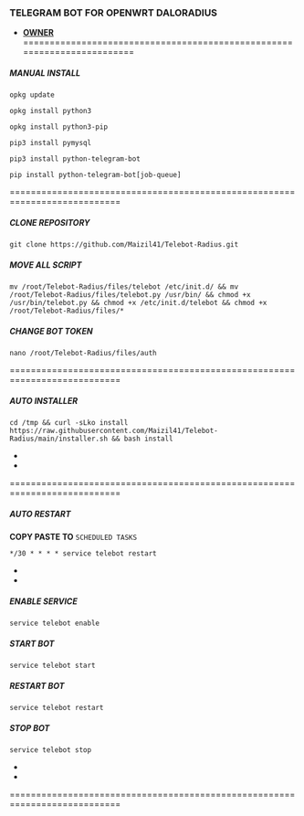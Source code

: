 ### TELEGRAM BOT FOR OPENWRT DALORADIUS

* [**OWNER**](https://t.me/maizil41)
========================================================================
##### MANUAL INSTALL
```
opkg update
```
```
opkg install python3
```
```
opkg install python3-pip
```
```
pip3 install pymysql 
```
```
pip3 install python-telegram-bot
```
```
pip install python-telegram-bot[job-queue]
```
===========================================================================
##### CLONE REPOSITORY
```
git clone https://github.com/Maizil41/Telebot-Radius.git
```
##### MOVE ALL SCRIPT
```
mv /root/Telebot-Radius/files/telebot /etc/init.d/ && mv /root/Telebot-Radius/files/telebot.py /usr/bin/ && chmod +x /usr/bin/telebot.py && chmod +x /etc/init.d/telebot && chmod +x /root/Telebot-Radius/files/*
```
##### CHANGE BOT TOKEN
```
nano /root/Telebot-Radius/files/auth
```
===========================================================================
##### AUTO INSTALLER

```
cd /tmp && curl -sLko install https://raw.githubusercontent.com/Maizil41/Telebot-Radius/main/installer.sh && bash install
```
*
*
===========================================================================
##### AUTO RESTART
**COPY PASTE TO** `SCHEDULED TASKS`
```
*/30 * * * * service telebot restart
```
*
*
##### ENABLE SERVICE 

```
service telebot enable
```

##### START BOT 

```
service telebot start
```

##### RESTART BOT 

```
service telebot restart
```

##### STOP BOT 

```
service telebot stop
```
*
*
===========================================================================
